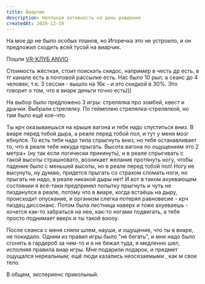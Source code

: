 ```yaml
---
title: Виарчик
description: Неплохая активность на день рождения
createdAt: 2020-12-19
---
```


На мое др не было особых планов, но Игоречка это не устроило, и он предложил сходить всей тусой на виарчик.



Пошли [VR-КЛУБ ANVIO](https://anvio.com/ru-ru/moscow/)

Стоимость жёсткая, стоит поискать скидос, например в честь др есть, в тг канале есть в почтовой рассылке есть. Нас было
10 рыл, а сеанс до 4 человек, т.е. 3 сессии - вышло на 16к - и это скидкой в 30%. Это говорит о том, что в виаре деньги
точно есть)))

На выбор было предложено 3 игры: стрелялка про зомбей, квест и драчки. Выбрали стрелялку. По геймплею
стрелялка-стрелялкой, но там было ещё кое-что.

Ты крч оказываешься на крыше вагона и тебе надо спуститься вниз. В виаре перед тобой дыра, а реале перед тобой пол, и
тут у меня мозг ебнулся. То есть тебе надо типа спрыгнуть вниз, но тебя останавливает то, что в реале тебе некуда
прыгать. Высота вагона по ощущениям это 2 метра+ (ну так если логически прикинуть), и в реале спрыгивать с такой высоты
страшновато, возникает желание протянуть ногу, чтобы падение было с меньшей высоты, но в реале перед тобой пол! Ногу не
высунуть, ну думаю, придется прыгать со страхом сломать ноги, но прыгать не надо, в реале никакой дыры нет! И вот в
таком ахуевающем состоянии я всё-таки предпринял попытку прыгнуть и чуть не пизданулся в реале, потому что в виаре,
когда встаёшь на дыру, происходит опускание, и организм слегка потерял равновесие - крч пиздец диссонанс. Потом была
лестница наверх и тоже ахуеваешь - хочется как-то забраться на нее, как-то ногами подвигать, а тебя просто поднимает
вверх и ты такой воооу.

После сеанса с меня сняли шлем, науши, и ощущение, что ты в виаре, не покидало. Одним из правил игры было "не бегать", и
мне надо было сгонять в гардероб за чем-то и я не бежал туда, я медленно шел, исполняя правила виар игры. Мне подарили
подарок, и предмет ощущался нереальным; ещё люди казались неосязаемыми , как м свое тело.

В общем, экспериенс прикольный.

